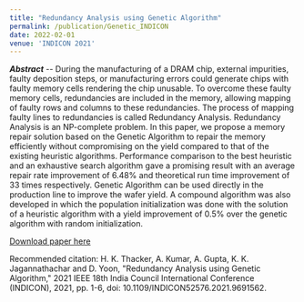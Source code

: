 ```yaml
---
title: "Redundancy Analysis using Genetic Algorithm"
permalink: /publication/Genetic_INDICON
date: 2022-02-01
venue: 'INDICON 2021'
---
```


<!---
---
title: "A Statistical Wafer Scale Error and Redundancy Analysis Simulator"
collection: publications
permalink: /publication/SEARS_Springer
excerpt: 'Something here.'
date: 2020-07-22
venue: 'Part of the IFIP Advances in Information and Communication Technology book series (IFIPAICT, volume 586)'
paperurl: 'https://link.springer.com/chapter/10.1007/978-3-030-53273-4_7'
citation: "Atishay, A. Gupta, R. Sonawat, H. K. Thacker and B. Prasanth, 'SEARS: A Statistical Error and Redundancy Analysis Simulator,' 27th International Conference on VLSI-SoC, pp. 117-122, 2019."
---
--->

_**Abstract**_ -- During the manufacturing of a DRAM chip, external impurities, faulty deposition steps, or manufacturing errors could generate chips with faulty memory cells rendering the chip unusable. To overcome these faulty memory cells, redundancies are included in the memory, allowing mapping of faulty rows and columns to these redundancies. The process of mapping faulty lines to redundancies is called Redundancy Analysis. Redundancy Analysis is an NP-complete problem. In this paper, we propose a memory repair solution based on the Genetic Algorithm to repair the memory efficiently without compromising on the yield compared to that of the existing heuristic algorithms. Performance comparison to the best heuristic and an exhaustive search algorithm gave a promising result with an average repair rate improvement of 6.48% and theoretical run time improvement of 33 times respectively. Genetic Algorithm can be used directly in the production line to improve the wafer yield. A compound algorithm was also developed in which the population initialization was done with the solution of a heuristic algorithm with a yield improvement of 0.5% over the genetic algorithm with random initialization.

[Download paper here](https://ieeexplore.ieee.org/document/9691562)

Recommended citation: H. K. Thacker, A. Kumar, A. Gupta, K. K. Jagannathachar and D. Yoon, "Redundancy Analysis using Genetic Algorithm," 2021 IEEE 18th India Council International Conference (INDICON), 2021, pp. 1-6, doi: 10.1109/INDICON52576.2021.9691562.
